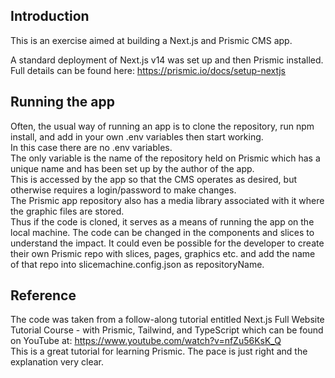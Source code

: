 ## Introduction  
This is an exercise aimed at building a Next.js and Prismic CMS app.  

A standard deployment of Next.js v14 was set up and then Prismic installed.  
Full details can be found here: https://prismic.io/docs/setup-nextjs  

## Running the app  
Often, the usual way of running an app is to clone the repository, run npm install, and add in your own .env variables then start working.  
In this case there are no .env variables.  
The only variable is the name of the repository held on Prismic which has a unique name and has been set up by the author of the app.  
This is accessed by the app so that the CMS operates as desired, but otherwise requires a login/password to make changes.  
The Prismic app repository also has a media library associated with it where the graphic files are stored.  
Thus if the code is cloned, it serves as a means of running the app on the local machine. The code can be changed in the components and slices to understand the impact. It could even be possible for the developer to create their own Prismic repo with slices, pages, graphics etc. and add the name of that repo into slicemachine.config.json as repositoryName.

## Reference  
The code was taken from a follow-along tutorial entitled Next.js Full Website Tutorial Course - with Prismic, Tailwind, and TypeScript which can be found on YouTube at:   https://www.youtube.com/watch?v=nfZu56KsK_Q  
This is a great tutorial for learning Prismic. The pace is just right and the explanation very clear.



